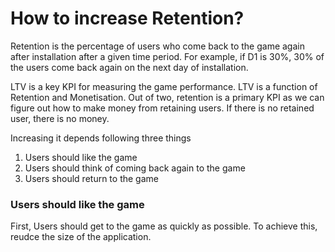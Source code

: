 # How to increase Retention?

Retention is the percentage of users who come back to the game again after installation after a given time period. For example, if D1 is 30%, 30% of the users come back again on the next day of installation. 

LTV is a key KPI for measuring the game performance. LTV is a function of Retention and Monetisation. Out of two, retention is a primary KPI as we can figure out how to make money from retaining users. If there is no retained user, there is no money. 

Increasing it depends following three things

1. Users should like the game 
2. Users should think of coming back again to the game
3. Users should return to the game 

### Users should like the game

First, Users should get to the game as quickly as possible. To achieve this, reudce the size of the application. 


